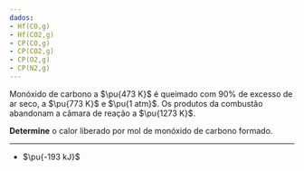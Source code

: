 ```yaml
---
dados:
- Hf(CO,g)
- Hf(CO2,g)
- CP(CO,g)
- CP(CO2,g)
- CP(O2,g)
- CP(N2,g)
---
```

Monóxido de carbono a $\pu{473 K}$ é queimado com $90\%$ de excesso de ar seco, a $\pu{773 K}$ e $\pu{1 atm}$. Os produtos da combustão abandonam a câmara de reação a $\pu{1273 K}$.  

**Determine** o calor liberado por mol de monóxido de carbono formado.

---

- $\pu{-193 kJ}$
